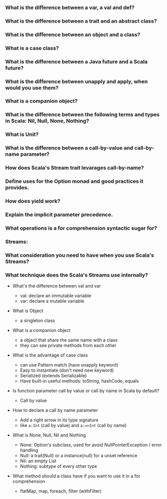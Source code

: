 ### What is the difference between a var, a val and def?
### What is the difference between a trait and an abstract class?
### What is the difference between an object and a class?
### What is a case class?
### What is the difference between a Java future and a Scala future?
### What is the difference between unapply and apply, when would you use them?
### What is a companion object?
### What is the difference between the following terms and types in Scala: Nil, Null, None, Nothing?
### What is Unit?
### What is the difference between a call-by-value and call-by-name parameter?
### How does Scala's Stream trait levarages call-by-name?
### Define uses for the Option monad and good practices it provides.
### How does yield work?
### Explain the implicit parameter precedence.
### What operations is a for comprehension syntactic sugar for?
### Streams:
### What consideration you need to have when you use Scala's Streams?
### What technique does the Scala's Streams use internally?

- What's the difference between val and var
    + val: declare an immutable variable
    + var: declare a  mutable variable

- What is Object
    + a singleton class
- What is a companion object
    + a object that share the same name with a class
    + they can see private methods from each other

- What is the advantage of case class
    + can use Pattern match (have unapply keyword)
    + Easy to instantiate (don't need new keyword)
    + Serialized (extends Serializable)
    + Have built-in useful methods: toString,  hashCode, equals

- Is function parameter call by value or call by name in Scala by default?
    + Call by value 
- How to declare a call by name parameter
    + Add a right arrow in its type signature 
    + like `a:Int` (call by value) and `a:=>Int` (call by name) 

- What is None, Null, Nil and Nothing
    + None: Option's subclass, used for avoid NullPointerException / error handling
    + Null: a trait(Null) or a instance(null) for a unset reference
    + Nil: an empty List
    + Nothing: subtype of every other type

- What method should a class have if you want to use it in a for comprehension
    + flatMap, map, foreach, filter (withFilter)